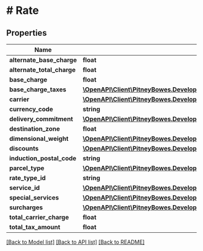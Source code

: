 # # Rate

## Properties

Name | Type | Description | Notes
------------ | ------------- | ------------- | -------------
**alternate_base_charge** | **float** |  | [optional] 
**alternate_total_charge** | **float** |  | [optional] 
**base_charge** | **float** |  | [optional] 
**base_charge_taxes** | [**\OpenAPI\Client\PitneyBowes.Developer.ShippingApi.Model\Tax[]**](Tax.md) |  | [optional] 
**carrier** | [**\OpenAPI\Client\PitneyBowes.Developer.ShippingApi.Model\Carrier**](Carrier.md) |  | 
**currency_code** | **string** | ISO-4217 | [optional] 
**delivery_commitment** | [**\OpenAPI\Client\PitneyBowes.Developer.ShippingApi.Model\DeliveryCommitment**](DeliveryCommitment.md) |  | [optional] 
**destination_zone** | **float** |  | [optional] 
**dimensional_weight** | [**\OpenAPI\Client\PitneyBowes.Developer.ShippingApi.Model\ParcelWeight**](ParcelWeight.md) |  | [optional] 
**discounts** | [**\OpenAPI\Client\PitneyBowes.Developer.ShippingApi.Model\Discount[]**](Discount.md) |  | [optional] 
**induction_postal_code** | **string** |  | [optional] 
**parcel_type** | [**\OpenAPI\Client\PitneyBowes.Developer.ShippingApi.Model\ParcelType**](ParcelType.md) |  | 
**rate_type_id** | **string** |  | [optional] 
**service_id** | [**\OpenAPI\Client\PitneyBowes.Developer.ShippingApi.Model\Services**](Services.md) |  | [optional] 
**special_services** | [**\OpenAPI\Client\PitneyBowes.Developer.ShippingApi.Model\SpecialService[]**](SpecialService.md) |  | [optional] 
**surcharges** | [**\OpenAPI\Client\PitneyBowes.Developer.ShippingApi.Model\Surcharge[]**](Surcharge.md) |  | [optional] 
**total_carrier_charge** | **float** |  | [optional] 
**total_tax_amount** | **float** |  | [optional] 

[[Back to Model list]](../../README.md#documentation-for-models) [[Back to API list]](../../README.md#documentation-for-api-endpoints) [[Back to README]](../../README.md)


